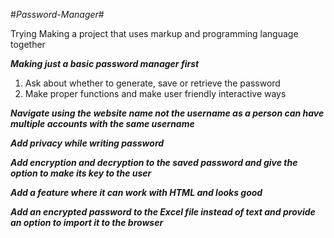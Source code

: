 #*Password-Manager*#

Trying Making a project that uses markup and programming language together

***Making just a basic password manager first***
  1. Ask about whether to generate, save or retrieve the password
  2. Make proper functions and make user friendly interactive ways

***Navigate using the website name not the username as a person can have multiple accounts with the same username***

***Add privacy while writing password***

***Add encryption and decryption to the saved password and give the option to make its key to the user***

***Add a feature where it can work with HTML and looks good***

***Add an encrypted password to the Excel file instead of text and provide an option to import it to the browser***

